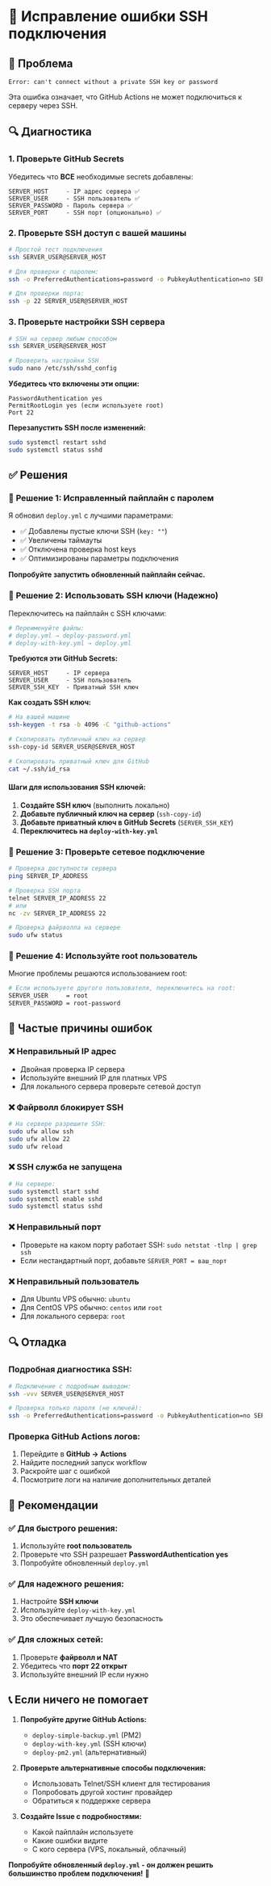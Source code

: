 # 🔧 Исправление ошибки SSH подключения

## 🚨 Проблема
```
Error: can't connect without a private SSH key or password
```

Эта ошибка означает, что GitHub Actions не может подключиться к серверу через SSH.

## 🔍 Диагностика

### 1. Проверьте GitHub Secrets

Убедитесь что **ВСЕ** необходимые secrets добавлены:

```
SERVER_HOST     - IP адрес сервера ✅
SERVER_USER     - SSH пользователь ✅  
SERVER_PASSWORD - Пароль сервера ✅
SERVER_PORT     - SSH порт (опционально) ✅
```

### 2. Проверьте SSH доступ с вашей машины

```bash
# Простой тест подключения
ssh SERVER_USER@SERVER_HOST

# Для проверки с паролем:
ssh -o PreferredAuthentications=password -o PubkeyAuthentication=no SERVER_USER@SERVER_HOST

# Для проверки порта:
ssh -p 22 SERVER_USER@SERVER_HOST
```

### 3. Проверьте настройки SSH сервера

```bash
# SSH на сервер любым способом
ssh SERVER_USER@SERVER_HOST

# Проверить настройки SSH
sudo nano /etc/ssh/sshd_config
```

**Убедитесь что включены эти опции:**
```
PasswordAuthentication yes
PermitRootLogin yes (если используете root)
Port 22
```

**Перезапустить SSH после изменений:**
```bash
sudo systemctl restart sshd
sudo systemctl status sshd
```

## ✅ Решения

### 🔑 **Решение 1: Исправленный пайплайн с паролем**

Я обновил `deploy.yml` с лучшими параметрами:

- ✅ Добавлены пустые ключи SSH (`key: ""`)
- ✅ Увеличены таймауты  
- ✅ Отключена проверка host keys
- ✅ Оптимизированы параметры подключения

**Попробуйте запустить обновленный пайплайн сейчас.**

### 🔐 **Решение 2: Использовать SSH ключи (Надежно)**

Переключитесь на пайплайн с SSH ключами:

```bash
# Переименуйте файлы:
# deploy.yml → deploy-password.yml
# deploy-with-key.yml → deploy.yml
```

**Требуются эти GitHub Secrets:**
```
SERVER_HOST     - IP сервера
SERVER_USER     - SSH пользователь
SERVER_SSH_KEY  - Приватный SSH ключ
```

**Как создать SSH ключ:**
```bash
# На вашей машине
ssh-keygen -t rsa -b 4096 -C "github-actions"

# Скопировать публичный ключ на сервер
ssh-copy-id SERVER_USER@SERVER_HOST

# Скопировать приватный ключ для GitHub
cat ~/.ssh/id_rsa
```

#### Шаги для использования SSH ключей:

1. **Создайте SSH ключ** (выполнить локально)
2. **Добавьте публичный ключ на сервер** (`ssh-copy-id`)
3. **Добавьте приватный ключ в GitHub Secrets** (`SERVER_SSH_KEY`)
4. **Переключитесь на `deploy-with-key.yml`**

### 🔄 **Решение 3: Проверьте сетевое подключение**

```bash
# Проверка доступности сервера
ping SERVER_IP_ADDRESS

# Проверка SSH порта
telnet SERVER_IP_ADDRESS 22
# или
nc -zv SERVER_IP_ADDRESS 22

# Проверка файрволла на сервере
sudo ufw status
```

### 🔧 **Решение 4: Используйте root пользователь**

Многие проблемы решаются использованием root:

```bash
# Если используете другого пользователя, переключитесь на root:
SERVER_USER     = root
SERVER_PASSWORD = root-password
```

## 🚨 Частые причины ошибок

### ❌ Неправильный IP адрес
- Двойная проверка IP сервера
- Используйте внешний IP для платных VPS
- Для локального сервера проверьте сетевой доступ

### ❌ Файрволл блокирует SSH
```bash
# На сервере разрешите SSH:
sudo ufw allow ssh
sudo ufw allow 22
sudo ufw reload
```

### ❌ SSH служба не запущена
```bash
# На сервере:
sudo systemctl start sshd
sudo systemctl enable sshd
sudo systemctl status sshd
```

### ❌ Неправильный порт
- Проверьте на каком порту работает SSH: `sudo netstat -tlnp | grep ssh`
- Если нестандартный порт, добавьте `SERVER_PORT = ваш_порт`

### ❌ Неправильный пользователь
- Для Ubuntu VPS обычно: `ubuntu`
- Для CentOS VPS обычно: `centos` или `root`
- Для локального сервера: `root`

## 🔍 Отладка

### Подробная диагностика SSH:

```bash
# Подключение с подробным выводом:
ssh -vvv SERVER_USER@SERVER_HOST

# Проверка только пароля (не ключей):
ssh -o PreferredAuthentications=password -o PubkeyAuthentication=no SERVER_USER@SERVER_HOST
```

### Проверка GitHub Actions логов:

1. Перейдите в **GitHub → Actions**
2. Найдите последний запуск workflow
3. Раскройте шаг с ошибкой
4. Посмотрите логи на наличие дополнительных деталей

## 🎯 Рекомендации

### ✅ **Для быстрого решения:**
1. Используйте **root пользователь**
2. Проверьте что SSH разрешает **PasswordAuthentication yes**
3. Попробуйте обновленный `deploy.yml`

### ✅ **Для надежного решения:**
1. Настройте **SSH ключи**  
2. Используйте `deploy-with-key.yml`
3. Это обеспечивает лучшую безопасность

### ✅ **Для сложных сетей:**
1. Проверьте **файрволл и NAT**
2. Убедитесь что **порт 22 открыт**
3. Используйте внешний IP если нужно

## 📞 Если ничего не помогает

1. **Попробуйте другие GitHub Actions:**
   - `deploy-simple-backup.yml` (PM2)
   - `deploy-with-key.yml` (SSH ключи)
   - `deploy-pm2.yml` (альтернативный)

2. **Проверьте альтернативные способы подключения:**
   - Использовать Telnet/SSH клиент для тестирования
   - Попробовать другой хостинг провайдер
   - Обратиться к поддержке сервера

3. **Создайте Issue с подробностями:**
   - Какой пайплайн используете
   - Какие ошибки видите
   - С кого сервера (VPS, локальный, облачный)

**Попробуйте обновленный `deploy.yml` - он должен решить большинство проблем подключения!** 🔧
